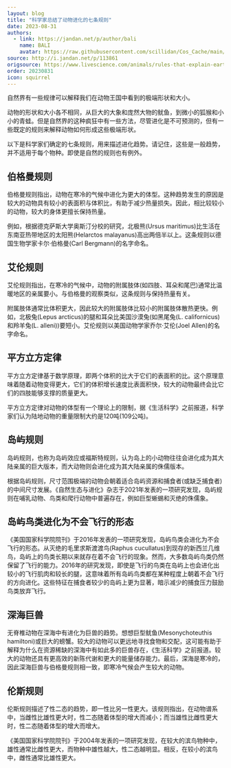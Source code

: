 ```yaml
---
layout: blog
title: "科学家总结了动物进化的七条规则"
date: 2023-08-31
authors:
  - link: https://jandan.net/p/author/bali
    name: BALI
    avatar: https://raw.githubusercontent.com/scillidan/Cos_Cache/main/avater/jin.png
source: http://i.jandan.net/p/113861
origsource: https://www.livescience.com/animals/rules-that-explain-earths-most-extreme-animal-shapes-and-sizes
order: 20230831
icon: squirrel
---
```


自然界有一些规律可以解释我们在动物王国中看到的极端形状和大小。

动物的形状和大小各不相同，从巨大的大象和庞然大物的鱿鱼，到微小的狐猴和小小的青蛙。但是自然界的这种疯狂中有一些方法，尽管进化是不可预测的，但有一些既定的规则来解释动物如何形成这些极端形状。

以下是科学家们确定的七条规则，用来描述进化趋势。请记住，这些是一般趋势，并不适用于每个物种。即使是自然的规则也有例外。

## 伯格曼规则

伯格曼规则指出，动物在寒冷的气候中进化为更大的体型。这种趋势发生的原因是较大的动物具有较小的表面积与体积比，有助于减少热量损失。因此，相比较较小的动物，较大的身体更擅长保持热量。

例如，根据德克萨斯大学奥斯汀分校的研究，北极熊(Ursus maritimus)比生活在东南亚热带地区的太阳熊(Helarctos malayanus)高出两倍半以上。这条规则以德国生物学家卡尔·伯格曼(Carl Bergmann)的名字命名。

## 艾伦规则

艾伦规则指出，在寒冷的气候中，动物的附属肢体(如四肢、耳朵和尾巴)通常比温暖地区的亲属要小。与伯格曼的观察类似，这条规则与保持热量有关。

附属肢体通常比体积更大，因此较大的附属肢体比较小的附属肢体散热更快。例如，北极兔(Lepus arcticus)的腿和耳朵比美国沙漠兔(如黑尾兔(L. californicus)和羚羊兔(L. alleni))要短小。艾伦规则以美国动物学家乔尔·艾伦(Joel Allen)的名字命名。

## 平方立方定律

平方立方定律基于数学原理，即两个体积的比大于它们的表面积的比。这个原理意味着随着动物变得更大，它们的体积增长速度比表面积快，较大的动物最终会比它们的四肢能够支撑的质量更大。

平方立方定律对动物的体型有一个理论上的限制，据《生活科学》之前报道，科学家们认为陆地动物的重量限制大约是120吨(109公吨)。

## 岛屿规则

岛屿规则，也称为岛屿效应或福斯特规则，认为岛上的小动物往往会进化成为其大陆亲属的巨大版本，而大动物则会进化成为其大陆亲属的侏儒版本。

根据岛屿规则，尺寸范围极端的动物会朝着适合岛屿资源和捕食者(或缺乏捕食者)的中间尺寸发展。《自然生态与进化》杂志于2021年发表的一项研究发现，岛屿规则在哺乳动物、鸟类和爬行动物中普遍存在，例如巨型蜥蜴和灭绝的侏儒象。

## 岛屿鸟类进化为不会飞行的形态

《美国国家科学院院刊》于2016年发表的一项研究发现，岛屿鸟类会进化为不会飞行的形态。从灭绝的毛里求斯渡渡鸟(Raphus cucullatus)到现存的新西兰几维鸟，岛屿上的鸟类长期以来就存在着不会飞行的现象。然而，大多数岛屿鸟类仍然保留了飞行的能力。2016年的研究发现，即使是飞行的鸟类在岛屿上也会进化出较小的飞行肌肉和较长的腿，这意味着所有岛屿鸟类都在某种程度上朝着不会飞行的方向进化。这些特征在捕食者较少的岛屿上更为显著，暗示减少的捕食压力鼓励鸟类放弃飞行。

## 深海巨兽

无脊椎动物在深海中有进化为巨兽的趋势。想想巨型鱿鱼(Mesonychoteuthis hamiltoni)或巨大的螃蟹。较大的动物可以更远地寻找食物和交配，这可能有助于解释为什么在资源稀缺的深海中有如此多的巨兽存在，《生活科学》之前报道。较大的动物还具有更高效的新陈代谢和更大的能量储存能力。最后，深海是寒冷的，因此深海巨兽与伯格曼规则相一致，即寒冷气候会产生较大的动物。

## 伦斯规则

伦斯规则描述了性二态的趋势，即一性比另一性更大。该规则指出，在动物谱系中，当雌性比雄性更大时，性二态随着体型的增大而减小；而当雄性比雌性更大时，性二态随着体型的增大而增大。

《美国国家科学院院刊》于2004年发表的一项研究发现，在较大的滨鸟物种中，雄性通常比雌性更大，而物种中雄性越大，性二态越明显。相反，在较小的滨鸟中，雌性通常比雄性更大。